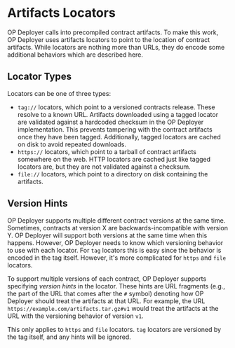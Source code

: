 # Artifacts Locators

OP Deployer calls into precompiled contract artifacts. To make this work, OP Deployer uses artifacts locators to
point to the location of contract artifacts. While locators are nothing more than URLs, they do encode some
additional behaviors which are described here.

## Locator Types

Locators can be one of three types:

- `tag://` locators, which point to a versioned contracts release. These resolve to a known URL. Artifacts
  downloaded using a tagged locator are validated against a hardcoded checksum in the OP Deployer implementation.
  This prevents tampering with the contract artifacts once they have been tagged. Additionally, tagged locators are
  cached on disk to avoid repeated downloads.
- `https://` locators, which point to a tarball of contract artifacts somewhere on the web. HTTP locators are cached
  just like tagged locators are, but they are not validated against a checksum.
- `file://` locators, which point to a directory on disk containing the artifacts.

## Version Hints

OP Deployer supports multiple different contract versions at the same time. Sometimes, contracts at version X are
backwards-incompatible with version Y. OP Deployer will support both versions at the same time when this happens.
However, OP Deployer needs to know which versioning behavior to use with each locator. For `tag` locators this is
easy since the behavior is encoded in the tag itself. However, it's more complicated for `https` and `file` locators.

To support multiple versions of each contract, OP Deployer supports specifying _version hints_ in the locator. These 
hints are URL fragments (e.g., the part of the URL that comes after the `#` symbol) denoting how OP Deployer should 
treat the artifacts at that URL. For example, the URL `https://example.com/artifacts.tar.gz#v1` would treat the 
artifacts at the URL with the versioning behavior of version `v1`.

This only applies to `https` and `file` locators. `tag` locators are versioned by the tag itself, and any hints will 
be ignored.